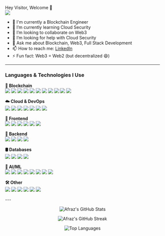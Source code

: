 Hey Visitor, Welcome 👋  
![](https://visitor-badge.laobi.icu/badge?page_id=afrazalamjrafrazalamjr)

- 🔭 I'm currently a Blockchain Engineer 
- 🌱 I’m currently learning Cloud Security  
- 👯 I’m looking to collaborate on Web3  
- 🤔 I’m looking for help with Cloud Security  
- 💬 Ask me about Blockchain, Web3, Full Stack Development  
- 📫 How to reach me: [LinkedIn](https://www.linkedin.com/in/afraz-alam-7158981b3)  
- ⚡ Fun fact: Web3 = Web2 (but decentralized 😄)

---

### **Languages & Technologies I Use**
<!-- 🌐 Languages & Technologies I Use -->
<p>

  <!-- 🧱 Blockchain -->
  <strong>🧱 Blockchain</strong><br/>
  <img src="https://img.shields.io/badge/Hyperledger%20Fabric-101010?style=for-the-badge&logo=hyperledger&logoColor=white" />
  <img src="https://img.shields.io/badge/Chaincode%20(Go)-00ADD8?style=for-the-badge&logo=go&logoColor=white" />
  <img src="https://img.shields.io/badge/CouchDB-E42528?style=for-the-badge&logo=apachecouchdb&logoColor=white" />
  <img src="https://img.shields.io/badge/Solidity-e6e6e6?style=for-the-badge&logo=solidity&logoColor=black" />
  <img src="https://img.shields.io/badge/Hardhat-181717?style=for-the-badge&logo=hardhat&logoColor=yellow" />
  <img src="https://img.shields.io/badge/Foundry-000000?style=for-the-badge&logo=foundry&logoColor=white" />
  <img src="https://img.shields.io/badge/Ethers.js-6e48aa?style=for-the-badge&logo=ethereum&logoColor=white" />
  <img src="https://img.shields.io/badge/Web3.js-F16822?style=for-the-badge&logo=web3dotjs&logoColor=white" />
  <img src="https://img.shields.io/badge/Truffle-3C3C3C?style=for-the-badge&logo=truffle&logoColor=white" />
  <img src="https://img.shields.io/badge/OpenZeppelin-4E5EE4?style=for-the-badge&logo=openzeppelin&logoColor=white" />
  <img src="https://img.shields.io/badge/IPFS-65C2CB?style=for-the-badge&logo=ipfs&logoColor=white" />
  <!-- ☁️ Cloud & DevOps -->
  <strong>☁️ Cloud & DevOps</strong><br/>
  <img src="https://img.shields.io/badge/AWS-232F3E?style=for-the-badge&logo=amazonaws&logoColor=white" />
  <img src="https://img.shields.io/badge/Azure-0078D4?style=for-the-badge&logo=microsoftazure&logoColor=white" />
  <img src="https://img.shields.io/badge/Google%20Cloud-4285F4?style=for-the-badge&logo=googlecloud&logoColor=white" />
  <img src="https://img.shields.io/badge/Docker-2496ED?style=for-the-badge&logo=docker&logoColor=white" />
  <img src="https://img.shields.io/badge/Kubernetes-326CE5?style=for-the-badge&logo=kubernetes&logoColor=white" />
  <img src="https://img.shields.io/badge/GitHub%20Actions-2088FF?style=for-the-badge&logo=githubactions&logoColor=white" />
  <img src="https://img.shields.io/badge/Jenkins-D24939?style=for-the-badge&logo=jenkins&logoColor=white" />
  <!-- 🎨 Frontend -->
  <strong>🎨 Frontend</strong><br/>
  <img src="https://img.shields.io/badge/JavaScript-F7DF1E?style=for-the-badge&logo=javascript&logoColor=black" />
  <img src="https://img.shields.io/badge/TypeScript-3178C6?style=for-the-badge&logo=typescript&logoColor=white" />
  <img src="https://img.shields.io/badge/React-20232A?style=for-the-badge&logo=react&logoColor=61DAFB" />
  <img src="https://img.shields.io/badge/SvelteKit-FF3E00?style=for-the-badge&logo=svelte&logoColor=white" />
  <img src="https://img.shields.io/badge/HTML5-E34F26?style=for-the-badge&logo=html5&logoColor=white" />
  <img src="https://img.shields.io/badge/CSS3-1572B6?style=for-the-badge&logo=css3&logoColor=white" />
  <!-- 🔧 Backend -->
  <strong>🔧 Backend</strong><br/>
  <img src="https://img.shields.io/badge/Node.js-339933?style=for-the-badge&logo=nodedotjs&logoColor=white" />
  <img src="https://img.shields.io/badge/Express.js-000000?style=for-the-badge&logo=express&logoColor=white" />
  <img src="https://img.shields.io/badge/ASP.NET%20Core-512BD4?style=for-the-badge&logo=dotnet&logoColor=white" />
  <img src="https://img.shields.io/badge/Java-ED8B00?style=for-the-badge&logo=java&logoColor=white" />
  <!-- 🛢️ Databases -->
  <strong>🛢️ Databases</strong><br/>
  <img src="https://img.shields.io/badge/MySQL-005C84?style=for-the-badge&logo=mysql&logoColor=white" />
  <img src="https://img.shields.io/badge/MongoDB-4EA94B?style=for-the-badge&logo=mongodb&logoColor=white" />
  <img src="https://img.shields.io/badge/PostgreSQL-4169E1?style=for-the-badge&logo=postgresql&logoColor=white" />
  <img src="https://img.shields.io/badge/IPFS-65C2CB?style=for-the-badge&logo=ipfs&logoColor=white" />
  <!-- 🤖 AI/ML -->
  <strong>🤖 AI/ML</strong><br/>
  <img src="https://img.shields.io/badge/Prompt%20Engineering-FF9900?style=for-the-badge&logo=openai&logoColor=white" />
  <img src="https://img.shields.io/badge/LangChain-000000?style=for-the-badge&logo=langchain&logoColor=white" />
  <img src="https://img.shields.io/badge/OpenAI%20API-412991?style=for-the-badge&logo=openai&logoColor=white" />
  <img src="https://img.shields.io/badge/Python-3776AB?style=for-the-badge&logo=python&logoColor=white" />
  <img src="https://img.shields.io/badge/TensorFlow-FF6F00?style=for-the-badge&logo=tensorflow&logoColor=white" />
  <img src="https://img.shields.io/badge/Numpy-013243?style=for-the-badge&logo=numpy&logoColor=white" />
  <img src="https://img.shields.io/badge/Pandas-150458?style=for-the-badge&logo=pandas&logoColor=white" />
  <img src="https://img.shields.io/badge/Scikit--learn-F7931E?style=for-the-badge&logo=scikit-learn&logoColor=white" />
  <!-- 🛠️ Other -->
  <strong>🛠️ Other</strong><br/>
  <img src="https://img.shields.io/badge/Microservices-FF7F50?style=for-the-badge&logo=microservices&logoColor=white" />
  <img src="https://img.shields.io/badge/OAuth%202.0-0066CC?style=for-the-badge&logo=oauth&logoColor=white" />
  <img src="https://img.shields.io/badge/JWT-000000?style=for-the-badge&logo=jsonwebtokens&logoColor=white" />
  <img src="https://img.shields.io/badge/WebSockets-000000?style=for-the-badge&logo=websockets&logoColor=white" />
  <img src="https://img.shields.io/badge/Socket.io-010101?style=for-the-badge&logo=socketdotio&logoColor=white" />
  <img src="https://img.shields.io/badge/SAAS%20Integration-4D4D4D?style=for-the-badge&logo=saas&logoColor=white" />

</p>
---


<p align="center">
  <img src="https://github-readme-stats.vercel.app/api?username=afrazalamjr&show_icons=true&theme=radical&hide_border=true" alt="Afraz's GitHub Stats" />
</p>

<p align="center">
  <img src="https://github-readme-streak-stats.herokuapp.com/?user=afrazalamjr&theme=radical&hide_border=true" alt="Afraz's GitHub Streak" />
</p>

<p align="center">
  <img src="https://github-readme-stats.vercel.app/api/top-langs/?username=afrazalamjr&layout=compact&theme=radical&hide_border=true" alt="Top Languages" />
</p>
